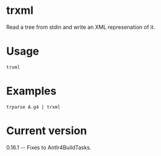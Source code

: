 # trxml

Read a tree from stdin and write an XML represenation of it.

# Usage

    trxml

# Examples

    trparse A.g4 | trxml

# Current version

0.16.1 -- Fixes to Antlr4BuildTasks.
